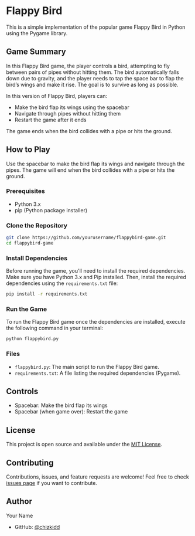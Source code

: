 # Flappy Bird

This is a simple implementation of the popular game Flappy Bird in Python using the Pygame library.

## Game Summary
In this Flappy Bird game, the player controls a bird, attempting to fly between pairs of pipes without hitting them. The bird automatically falls down due to gravity, and the player needs to tap the space bar to flap the bird’s wings and make it rise. The goal is to survive as long as possible. 

In this version of Flappy Bird, players can:
- Make the bird flap its wings using the spacebar
- Navigate through pipes without hitting them
- Restart the game after it ends

The game ends when the bird collides with a pipe or hits the ground.

## How to Play

Use the spacebar to make the bird flap its wings and navigate through the pipes. The game will end when the bird collides with a pipe or hits the ground.

### Prerequisites

- Python 3.x
- pip (Python package installer)

### Clone the Repository

```bash
git clone https://github.com/yourusername/flappybird-game.git
cd flappybird-game
```

### Install Dependencies
Before running the game, you'll need to install the required dependencies. Make sure you have Python 3.x and Pip installed. Then, install the required dependencies using the `requirements.txt` file:

```bash
pip install -r requirements.txt
```

### Run the Game

To run the Flappy Bird game once the dependencies are installed, execute the following command in your terminal:

```bash
python flappybird.py
```

### Files

- `flappybird.py`: The main script to run the Flappy Bird game.
- `requirements.txt`: A file listing the required dependencies (Pygame).

## Controls

- Spacebar: Make the bird flap its wings
- Spacebar (when game over): Restart the game

## License

This project is open source and available under the [MIT License](LICENSE).

## Contributing

Contributions, issues, and feature requests are welcome! Feel free to check [issues page](https://github.com/yourusername/flappybird-game/issues) if you want to contribute.

## Author

Your Name
- GitHub: [@chizkidd](https://github.com/chizkidd)
